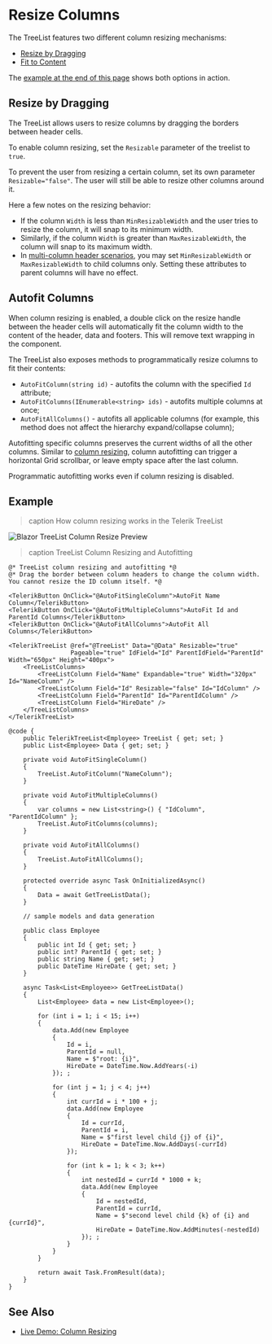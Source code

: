 
# Resize Columns

The TreeList features two different column resizing mechanisms:

* [Resize by Dragging](#resize-by-dragging)
* [Fit to Content](#autofit-columns)

The [example at the end of this page](#example) shows both options in action.

## Resize by Dragging

The TreeList allows users to resize columns by dragging the borders between header cells.

To enable column resizing, set the `Resizable` parameter of the treelist to `true`.

To prevent the user from resizing a certain column, set its own parameter `Resizable="false"`. The user will still be able to resize other columns around it.

Here a few notes on the resizing behavior:

* If the column `Width` is less than `MinResizableWidth` and the user tries to resize the column, it will snap to its minimum width.
* Similarly, if the column `Width` is greater than `MaxResizableWidth`, the column will snap to its maximum width.
* In [multi-column header scenarios](slug:treelist-columns-multiple-column-headers), you may set `MinResizableWidth` or `MaxResizableWidth` to child columns only. Setting these attributes to parent columns will have no effect.

## Autofit Columns

When column resizing is enabled, a double click on the resize handle between the header cells will automatically fit the column width to the content of the header, data and footers. This will remove text wrapping in the component.

The TreeList also exposes methods to programmatically resize columns to fit their contents:

* `AutoFitColumn(string id)` - autofits the column with the specified `Id` attribute;
* `AutoFitColumns(IEnumerable<string> ids)` - autofits multiple columns at once;
* `AutoFitAllColumns()` - autofits all applicable columns (for example, this method does not affect the hierarchy expand/collapse column);

Autofitting specific columns preserves the current widths of all the other columns. Similar to [column resizing](#resize-by-dragging), column autofitting can trigger a horizontal Grid scrollbar, or leave empty space after the last column.

Programmatic autofitting works even if column resizing is disabled.

## Example

>caption How column resizing works in the Telerik TreeList

![Blazor TreeList Column Resize Preview](images/column-resize-preview.gif)

>caption TreeList Column Resizing and Autofitting

````RAZOR
@* TreeList column resizing and autofitting *@
@* Drag the border between column headers to change the column width. You cannot resize the ID column itself. *@

<TelerikButton OnClick="@AutoFitSingleColumn">AutoFit Name Column</TelerikButton>
<TelerikButton OnClick="@AutoFitMultipleColumns">AutoFit Id and ParentId Columns</TelerikButton>
<TelerikButton OnClick="@AutoFitAllColumns">AutoFit All Columns</TelerikButton>

<TelerikTreeList @ref="@TreeList" Data="@Data" Resizable="true"
                 Pageable="true" IdField="Id" ParentIdField="ParentId" Width="650px" Height="400px">
    <TreeListColumns>
        <TreeListColumn Field="Name" Expandable="true" Width="320px" Id="NameColumn" />
        <TreeListColumn Field="Id" Resizable="false" Id="IdColumn" />
        <TreeListColumn Field="ParentId" Id="ParentIdColumn" />
        <TreeListColumn Field="HireDate" />
    </TreeListColumns>
</TelerikTreeList>

@code {
    public TelerikTreeList<Employee> TreeList { get; set; }
    public List<Employee> Data { get; set; }

    private void AutoFitSingleColumn()
    {
        TreeList.AutoFitColumn("NameColumn");
    }

    private void AutoFitMultipleColumns()
    {
        var columns = new List<string>() { "IdColumn", "ParentIdColumn" };
        TreeList.AutoFitColumns(columns);
    }

    private void AutoFitAllColumns()
    {
        TreeList.AutoFitAllColumns();
    }

    protected override async Task OnInitializedAsync()
    {
        Data = await GetTreeListData();
    }

    // sample models and data generation

    public class Employee
    {
        public int Id { get; set; }
        public int? ParentId { get; set; }
        public string Name { get; set; }
        public DateTime HireDate { get; set; }
    }

    async Task<List<Employee>> GetTreeListData()
    {
        List<Employee> data = new List<Employee>();

        for (int i = 1; i < 15; i++)
        {
            data.Add(new Employee
            {
                Id = i,
                ParentId = null,
                Name = $"root: {i}",
                HireDate = DateTime.Now.AddYears(-i)
            }); ;

            for (int j = 1; j < 4; j++)
            {
                int currId = i * 100 + j;
                data.Add(new Employee
                {
                    Id = currId,
                    ParentId = i,
                    Name = $"first level child {j} of {i}",
                    HireDate = DateTime.Now.AddDays(-currId)
                });

                for (int k = 1; k < 3; k++)
                {
                    int nestedId = currId * 1000 + k;
                    data.Add(new Employee
                    {
                        Id = nestedId,
                        ParentId = currId,
                        Name = $"second level child {k} of {i} and {currId}",
                        HireDate = DateTime.Now.AddMinutes(-nestedId)
                    }); ;
                }
            }
        }

        return await Task.FromResult(data);
    }
}
````

## See Also

* [Live Demo: Column Resizing](https://demos.telerik.com/blazor-ui/treelist/column-resizing)
